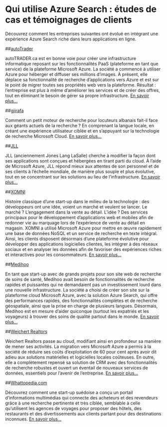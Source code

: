 <properties
	pageTitle="Qui utilise Azure Search : études de cas et témoignages de clients | Microsoft Azure | Service de recherche cloud hébergé"
	description="Études de cas et témoignages sur Azure Search, un service de recherche cloud hébergé sur Microsoft Azure."
	services="search"
	documentationCenter=""
	authors="HeidiSteen"
	manager="mblythe"
	editor=""
    tags="azure-portal"/>

<tags
	ms.service="search"
	ms.devlang="NA"
	ms.workload="search"
	ms.topic="article" 
	ms.tgt_pltfrm="na"
	ms.date="11/13/2015"
	ms.author="heidist"/>

# Qui utilise Azure Search : études de cas et témoignages de clients

Découvrez comment les entreprises suivantes ont évolué en intégrant une expérience Azure Search riche dans leurs applications en ligne.

##[autoTrader](https://customers.microsoft.com/Pages/CustomerStory.aspx?recid=18596)

autoTRADER.ca est en bonne voie pour créer une infrastructure informatique reposant sur les fonctionnalités PaaS (plateforme en tant que service) de la plateforme Microsoft Azure. La société a commencé à utiliser Azure pour héberger et diffuser ses millions d’images. À présent, elle déplace sa fonctionnalité de recherche d’applications vers Azure et est sur le point de migrer toutes ses propriétés web vers la plateforme. Résultat : l’entreprise est plus à même d’améliorer les services et de créer des offres, tout en éliminant le besoin de gérer sa propre infrastructure. [En savoir plus…](https://customers.microsoft.com/Pages/CustomerStory.aspx?recid=18596)


##[gjirafa](https://customers.microsoft.com/Pages/CustomerStory.aspx?recid=18633)

Comment un petit moteur de recherche pour locuteurs albanais fait-il face aux géants actuels de la recherche ? En comprenant la langue locale, en créant une expérience utilisateur ciblée et en s’appuyant sur la technologie de recherche Microsoft Cloud. [En savoir plus…](https://customers.microsoft.com/Pages/CustomerStory.aspx?recid=18633)


##[JLL](https://customers.microsoft.com/Pages/CustomerStory.aspx?recid=18662)

JLL (anciennement Jones Lang LaSalle) cherche à modifier la façon dont ses applications sont conçues et hébergées en tirant parti du cloud. À l’aide de Microsoft Azure, JLL répond mieux aux attentes de son personnel et de ses clients à l’échelle mondiale, de manière plus souple et plus évolutive, tout en se concentrant sur les solutions au lieu de l’infrastructure. [En savoir plus…](https://customers.microsoft.com/Pages/CustomerStory.aspx?recid=18662)

##[XOMNI](https://customers.microsoft.com/Pages/CustomerStory.aspx?recid=18667)

Histoire classique d’une start-up dans le milieu de la technologie : des développeurs ont une idée, voient un marché et veulent se lancer. Le marché ? L’engagement dans la vente au détail. L’idée ? Des services principaux pour le développement d’applications web et mobiles afin de redonner vie au marquage lors de l’expérience de vente au détail en magasin. XOMNI a utilisé Microsoft Azure pour mettre en œuvre rapidement une base de données NoSQL et un service de recherche en texte intégral. Ainsi, les clients disposent désormais d’une plateforme évolutive pour développer des applications logicielles clientes, les intégrer à des réseaux sociaux et en analyser les données afin de favoriser des expériences riches et interactives pour les consommateurs. [En savoir plus…](https://customers.microsoft.com/Pages/CustomerStory.aspx?recid=18667)


##[Medihoo](https://customers.microsoft.com/Pages/CustomerStory.aspx?recid=19540)

En tant que start-up avec de grands projets pour son site web de recherche de soins de santé, Medihoo avait besoin de fonctionnalités de recherche rapides et puissantes qui ne demandaient pas un investissement lourd dans une nouvelle infrastructure. La société a choisi de créer son site sur la plateforme cloud Microsoft Azure, avec la solution Azure Search, qui offre des performances rapides, des fonctionnalités complètes et de recherche géospatiale, ainsi que la prise en charge de plusieurs langues. Désormais, Medihoo est en mesure d’aider quiconque (surtout les expatriés et les voyageurs) à trouver des soins de qualité partout dans le monde. [En savoir plus…](https://customers.microsoft.com/Pages/CustomerStory.aspx?recid=19540)


##[Weichert Realtors](https://customers.microsoft.com/Pages/CustomerStory.aspx?recid=21252)

Weichert Realtors passe au cloud, modifiant ainsi en profondeur sa manière de mener ses activités. La migration vers Microsoft Azure a permis à la société de réduire ses coûts d’exploitation de 60 pour cent après avoir dit adieu aux solutions matérielles et logicielles locales coûteuses. En outre, elle a complètement repensé sa solution de CRM avec des fonctionnalités de recherche robustes et ouvert un éventail de nouveaux services de données, essentiels pour l’avenir de l’entreprise. [En savoir plus…](https://customers.microsoft.com/Pages/CustomerStory.aspx?recid=21252)

##[Whattopedia.com](search-dev-case-study-whattopedia.md)

Découvrez comment une start-up suédoise a conçu un portail d’informations multimédias qui connecte des acheteurs et des revendeurs grâce à une recherche pertinente et très ciblée, semblable à celle qu’utilisent les agences de voyages pour proposer des hôtels, des restaurants et des divertissements aux clients partant pour des destinations inconnues. [En savoir plus…](search-dev-case-study-whattopedia.md)

<!--Image References -- here for future reference. Had to -->
[1]: ./media/search-case-studies/autotrader_m.png
[2]: ./media/search-case-studies/gjirafa_m.png
[3]: ./media/search-case-studies/JLL_m.png
[4]: ./media/search-case-studies/medihoo_m.png
[5]: ./media/search-case-studies/weichert_m.png
[xomni]: ./media/search-case-studies/xomni_m.png

<!---HONumber=Nov15_HO4-->